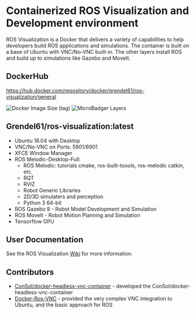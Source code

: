 # Containerized ROS Visualization and Development environment 

ROS Visualization is a Docker that delivers a variety of capabilities to help developers build ROS applications and simulations. The container is built on a base of Ubuntu with VNC/No-VNC built-in. The other layers install ROS and build up to simulations like Gazebo and MoveIt. 

## DockerHub
https://hub.docker.com/repository/docker/grendel61/ros-visualization/general

![Docker Image Size (tag)](https://img.shields.io/docker/image-size/grendel61/ros-visualization/latest) 
![MicroBadger Layers](https://img.shields.io/microbadger/layers/grendel61/ros-visualization)

## Grendel61/ros-visualization:latest
* Ubuntu 18.04 with Desktop
* VNC/No-VNC on Ports: 5901/6901
* XFCE Window Manager
* ROS Melodic-Desktop-Full:
  * ROS Melodic: tutorials cmake, ros-built-toools, ros-melodic catkin, etc. 
  * RQT
  * RVIZ
  * Robot Generic Libraries
  * 2D/3D simulaters and perception
  * Python 3 64-bit
* ROS Gazebo 9 - Robot Model Development and Simulation
* ROS MoveIt - Robot Motion Planning and Simulation
* Tensorflow GPU

## User Documentation
See the ROS Visualization [Wiki](https://github.com/apexsupplychain/ros-visualization/wiki) for more information. 

## Contributors
* [ConSol/docker-headless-vnc-container](https://github.com/ConSol/docker-headless-vnc-container) - developed the ConSol/docker-headless-vnc-container
* [Docker-Ros-VNC](https://github.com/henry2423/docker-ros-vnc) - provided the very complex VNC integration to Ubuntu, and the basic approach for ROS
